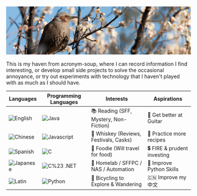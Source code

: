 ![Bird with Cherry Blossoms](https://github.com/elliottback/elliottback/blob/master/img/bird.jpg)

This is my haven from acronym-soup, where I can record information I find interesting, or develop small side projects to solve the occasional annoyance, or try out experiments with technology that I haven't played with as much as I should have.

|Languages|Programming Languages|Interests|Aspirations|
|---------|---------------------|---------|-----------|
|![English](https://img.shields.io/badge/English-native-brightgreen)|![Java](https://img.shields.io/badge/java-good-brightgreen)|📚 Reading (SFF, Mystery, Non-Fiction)|🎸 Get better at Guitar|
|![Chinese](https://img.shields.io/badge/Chinese-intermediate-orange)|![Javascript](https://img.shields.io/badge/javascript-good-brightgreen)|🥃 Whiskey (Reviews, Festivals, Casks)|🍳 Practice more recipes|
|![Spanish](https://img.shields.io/badge/Spanish-intermediate-orange)|![C](https://img.shields.io/badge/C-OK-yellow)|🥡 Foodie (Will travel for food)|💲 FIRE & prudent investing|
|![Japanese](https://img.shields.io/badge/Japanese-basic-red)|![C%23 .NET](https://img.shields.io/badge/C%23-OKish-orange)|🦾 Homelab / SFFPC / NAS / Automation|🐍 Improve Python Skills|
|![Latin](https://img.shields.io/badge/Latin-forgotten-critical)|![Python](https://img.shields.io/badge/Python-noob-red)|🚴 Bicycling to Explore & Wandering|🇨🇳 Improve my 中文|